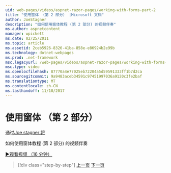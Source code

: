 ```yaml
---
uid: web-pages/videos/aspnet-razor-pages/working-with-forms-part-2
title: "使用窗体 （第 2 部分） |Microsoft 文档"
author: JoeStagner
description: "如何使用窗体教程 (第 2 部分) 的视频伴奏"
ms.author: aspnetcontent
manager: wpickett
ms.date: 02/25/2011
ms.topic: article
ms.assetid: 2ceb5926-8326-41ba-858e-e86924b2e99b
ms.technology: dotnet-webpages
ms.prod: .net-framework
msc.legacyurl: /web-pages/videos/aspnet-razor-pages/working-with-forms-part-2
msc.type: video
ms.openlocfilehash: 87770a4e77025eb72204a5d59591333ff1b7d2ca
ms.sourcegitcommit: 9a9483aceb34591c97451997036a9120c3fe2baf
ms.translationtype: MT
ms.contentlocale: zh-CN
ms.lasthandoff: 11/10/2017
---
```

<a name="working-with-forms-part-2"></a>使用窗体 （第 2 部分）
====================
通过[Joe stagner 将](https://github.com/JoeStagner)

如何使用窗体教程 (第 2 部分) 的视频伴奏

[&#9654;观看视频 （16 分钟）](https://channel9.msdn.com/Blogs/ASP-NET-Site-Videos/working-with-forms-part-2)

>[!div class="step-by-step"]
[上一页](working-with-forms-part-1.md)
[下一页](working-with-data-part-1.md)
